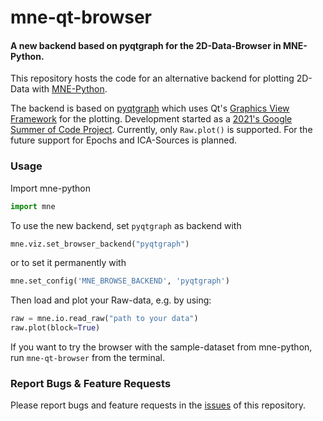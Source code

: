 # mne-qt-browser
#### A new backend based on pyqtgraph for the 2D-Data-Browser in MNE-Python.

This repository hosts the code for an alternative backend for plotting 2D-Data with 
[MNE-Python](https://github.com/mne-tools/mne-python).

The backend is based on [pyqtgraph](https://github.com/pyqtgraph/pyqtgraph) 
which uses Qt's [Graphics View Framework](https://doc.qt.io/qt-5/graphicsview.html)
for the plotting.
Development started as a [2021's Google Summer of Code Project](https://github.com/marsipu/gsoc2021).
Currently, only `Raw.plot()` is supported. For the future support for Epochs
and ICA-Sources is planned.

### Usage
Import mne-python
```python
import mne
```
To use the new backend, set `pyqtgraph` as backend with 
```python
mne.viz.set_browser_backend("pyqtgraph")
```
or to set it permanently with
```python
mne.set_config('MNE_BROWSE_BACKEND', 'pyqtgraph')
```

Then load and plot your Raw-data, e.g. by using:
```python
raw = mne.io.read_raw("path to your data")
raw.plot(block=True)
```

If you want to try the browser with the sample-dataset from mne-python, 
run `mne-qt-browser` from the terminal.

### Report Bugs & Feature Requests
Please report bugs and feature requests in the [issues](https://github.com/mne-tools/mne-qt-browser/issues) of this repository.
